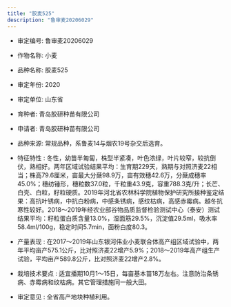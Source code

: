 ```yaml
---
title: "胶麦525"
description: "鲁审麦20206029"
---
```

* 审定编号:  鲁审麦20206029

*  作物名称:  小麦

*  品种名称:  胶麦525

*  审定年份:  2020

*  审定单位:  山东省

* 育种者:  青岛胶研种苗有限公司

*  申请者:  青岛胶研种苗有限公司

*  品种来源:  常规品种，系鲁麦14与烟农19号杂交后选育。

*  特征特性 : 
冬性，幼苗半匍匐，株型半紧凑，叶色浓绿，叶片较窄，较抗倒伏，熟相好。两年区域试验结果平均：生育期229天，熟期与对照济麦22相当；株高79.6厘米，亩最大分蘖98.9万，亩有效穗42.6万，分蘖成穗率45.0%；穗纺锤形，穗粒数37.0粒，千粒重43.9克，容重788.3克/升；长芒、白壳、白粒，籽粒硬质。2019年河北省农林科学院植物保护研究所接种鉴定结果：高抗叶锈病，中抗白粉病，中感条锈病，感纹枯病，高感赤霉病。越冬抗寒性较好。2018～2019年经农业部谷物品质监督检验测试中心（泰安）测试结果平均：籽粒蛋白质含量13.0%，湿面筋29.5%，沉淀值29.5ml，吸水率58.4ml/100g，稳定时间5.7min，面粉白度80.3。
 
*  产量表现 : 
在2017～2019年山东银河伟业小麦联合体高产组区域试验中，两年平均亩产575.1公斤，比对照济麦22增产5.9%；2018～2019年高产组生产试验，平均亩产589.8公斤，比对照济麦22增产2.8%。

*  栽培技术要点 : 
适宜播期10月1～15日，每亩基本苗18万左右。注意防治条锈病、赤霉病和纹枯病。其它管理措施同一般大田。

*  审定意见 : 
全省高产地块种植利用。
